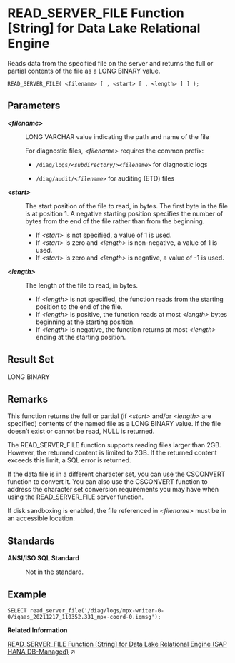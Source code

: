 <!-- loio81fb732a6ce21014b442b1082d0be5af -->

# READ\_SERVER\_FILE Function \[String\] for Data Lake Relational Engine

Reads data from the specified file on the server and returns the full or partial contents of the file as a LONG BINARY value.



```
READ_SERVER_FILE( <filename> [ , <start> [ , <length> ] ] );
```



<a name="loio81fb732a6ce21014b442b1082d0be5af__read_server_file_function_parameters"/>

## Parameters


<dl>
<dt><b>

*<filename\>* 

</b></dt>
<dd>

LONG VARCHAR value indicating the path and name of the file

For diagnostic files, *<filename\>* requires the common prefix:

-   <code>/diag/logs/<i class="varname">&lt;subdirectory/&gt;</i><i class="varname">&lt;filename&gt;</i></code> for diagnostic logs

-   <code>/diag/audit/<i class="varname">&lt;filename&gt;</i></code> for auditing \(ETD\) files




</dd><dt><b>

*<start\>* 

</b></dt>
<dd>

The start position of the file to read, in bytes. The first byte in the file is at position 1. A negative starting position specifies the number of bytes from the end of the file rather than from the beginning.

-   If *<start\>* is not specified, a value of 1 is used.
-   If *<start\>* is zero and *<length\>* is non-negative, a value of 1 is used.
-   If *<start\>* is zero and *<length\>* is negative, a value of -1 is used.



</dd><dt><b>

*<length\>* 

</b></dt>
<dd>

The length of the file to read, in bytes.

-   If *<length\>* is not specified, the function reads from the starting position to the end of the file.
-   If *<length\>* is positive, the function reads at most *<length\>* bytes beginning at the starting position.
-   If *<length\>* is negative, the function returns at most *<length\>* ending at the starting position.



</dd>
</dl>



<a name="loio81fb732a6ce21014b442b1082d0be5af__read_server_file_function_returns"/>

## Result Set

LONG BINARY



<a name="loio81fb732a6ce21014b442b1082d0be5af__read_server_file_function_remarks"/>

## Remarks

This function returns the full or partial \(if *<start\>* and/or *<length\>* are specified\) contents of the named file as a LONG BINARY value. If the file doesn’t exist or cannot be read, NULL is returned.

The READ\_SERVER\_FILE function supports reading files larger than 2GB. However, the returned content is limited to 2GB. If the returned content exceeds this limit, a SQL error is returned.

If the data file is in a different character set, you can use the CSCONVERT function to convert it. You can also use the CSCONVERT function to address the character set conversion requirements you may have when using the READ\_SERVER\_FILE server function.

If disk sandboxing is enabled, the file referenced in *<filename\>* must be in an accessible location.



<a name="loio81fb732a6ce21014b442b1082d0be5af__read_server_file_function_standards"/>

## Standards


<dl>
<dt><b>

ANSI/ISO SQL Standard

</b></dt>
<dd>

Not in the standard.



</dd>
</dl>



## Example

```
SELECT read_server_file('/diag/logs/mpx-writer-0-0/iqaas_20211217_110352.331_mpx-coord-0.iqmsg');
```

**Related Information**  


[READ_SERVER_FILE Function \[String\] for Data Lake Relational Engine (SAP HANA DB-Managed)](https://help.sap.com/viewer/a898e08b84f21015969fa437e89860c8/2023_4_QRC/en-US/0eaddd0e507e47f397ef96f11b3d3868.html "Reads data from the specified file on the server and returns the full or partial contents of the file as a LONG BINARY value.") :arrow_upper_right:

